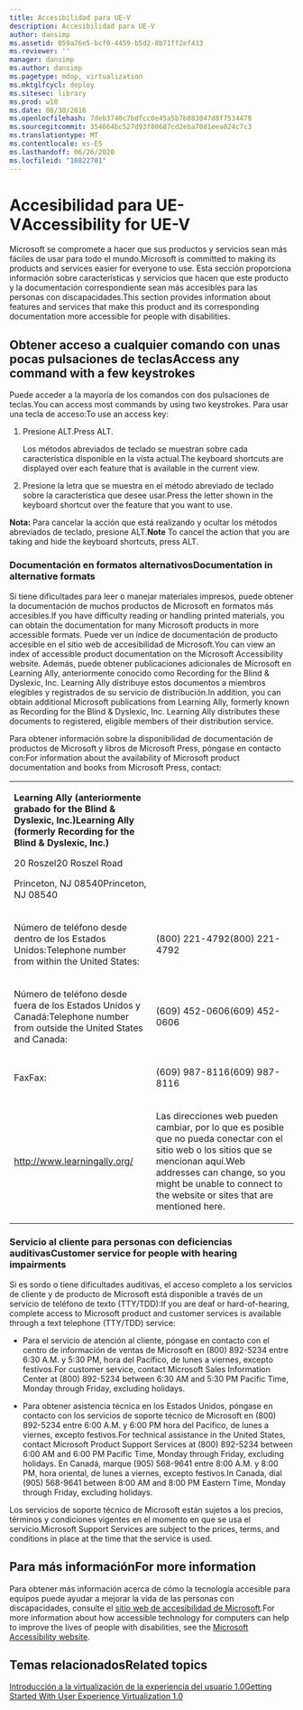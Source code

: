 ```yaml
---
title: Accesibilidad para UE-V
description: Accesibilidad para UE-V
author: dansimp
ms.assetid: 059a76e5-bcf0-4459-b5d2-8b71ff2ef433
ms.reviewer: ''
manager: dansimp
ms.author: dansimp
ms.pagetype: mdop, virtualization
ms.mktglfcycl: deploy
ms.sitesec: library
ms.prod: w10
ms.date: 08/30/2016
ms.openlocfilehash: 7deb3740c7bdfcc0e45a5b7b883047d8f7534478
ms.sourcegitcommit: 354664bc527d93f80687cd2eba70d1eea024c7c3
ms.translationtype: MT
ms.contentlocale: es-ES
ms.lasthandoff: 06/26/2020
ms.locfileid: "10822701"
---
```

# <span data-ttu-id="8f2b8-103">Accesibilidad para UE-V</span><span class="sxs-lookup"><span data-stu-id="8f2b8-103">Accessibility for UE-V</span></span>


<span data-ttu-id="8f2b8-104">Microsoft se compromete a hacer que sus productos y servicios sean más fáciles de usar para todo el mundo.</span><span class="sxs-lookup"><span data-stu-id="8f2b8-104">Microsoft is committed to making its products and services easier for everyone to use.</span></span> <span data-ttu-id="8f2b8-105">Esta sección proporciona información sobre características y servicios que hacen que este producto y la documentación correspondiente sean más accesibles para las personas con discapacidades.</span><span class="sxs-lookup"><span data-stu-id="8f2b8-105">This section provides information about features and services that make this product and its corresponding documentation more accessible for people with disabilities.</span></span>

## <span data-ttu-id="8f2b8-106">Obtener acceso a cualquier comando con unas pocas pulsaciones de teclas</span><span class="sxs-lookup"><span data-stu-id="8f2b8-106">Access any command with a few keystrokes</span></span>


<span data-ttu-id="8f2b8-107">Puede acceder a la mayoría de los comandos con dos pulsaciones de teclas.</span><span class="sxs-lookup"><span data-stu-id="8f2b8-107">You can access most commands by using two keystrokes.</span></span> <span data-ttu-id="8f2b8-108">Para usar una tecla de acceso:</span><span class="sxs-lookup"><span data-stu-id="8f2b8-108">To use an access key:</span></span>

1.  <span data-ttu-id="8f2b8-109">Presione ALT.</span><span class="sxs-lookup"><span data-stu-id="8f2b8-109">Press ALT.</span></span>

    <span data-ttu-id="8f2b8-110">Los métodos abreviados de teclado se muestran sobre cada característica disponible en la vista actual.</span><span class="sxs-lookup"><span data-stu-id="8f2b8-110">The keyboard shortcuts are displayed over each feature that is available in the current view.</span></span>

2.  <span data-ttu-id="8f2b8-111">Presione la letra que se muestra en el método abreviado de teclado sobre la característica que desee usar.</span><span class="sxs-lookup"><span data-stu-id="8f2b8-111">Press the letter shown in the keyboard shortcut over the feature that you want to use.</span></span>

<span data-ttu-id="8f2b8-112">**Nota:**  Para cancelar la acción que está realizando y ocultar los métodos abreviados de teclado, presione ALT.</span><span class="sxs-lookup"><span data-stu-id="8f2b8-112">**Note** To cancel the action that you are taking and hide the keyboard shortcuts, press ALT.</span></span>

 

### <span data-ttu-id="8f2b8-113">Documentación en formatos alternativos</span><span class="sxs-lookup"><span data-stu-id="8f2b8-113">Documentation in alternative formats</span></span>

<span data-ttu-id="8f2b8-114">Si tiene dificultades para leer o manejar materiales impresos, puede obtener la documentación de muchos productos de Microsoft en formatos más accesibles.</span><span class="sxs-lookup"><span data-stu-id="8f2b8-114">If you have difficulty reading or handling printed materials, you can obtain the documentation for many Microsoft products in more accessible formats.</span></span> <span data-ttu-id="8f2b8-115">Puede ver un índice de documentación de producto accesible en el sitio web de accesibilidad de Microsoft.</span><span class="sxs-lookup"><span data-stu-id="8f2b8-115">You can view an index of accessible product documentation on the Microsoft Accessibility website.</span></span> <span data-ttu-id="8f2b8-116">Además, puede obtener publicaciones adicionales de Microsoft en Learning Ally, anteriormente conocido como Recording for the Blind & Dyslexic, Inc. Learning Ally distribuye estos documentos a miembros elegibles y registrados de su servicio de distribución.</span><span class="sxs-lookup"><span data-stu-id="8f2b8-116">In addition, you can obtain additional Microsoft publications from Learning Ally, formerly known as Recording for the Blind & Dyslexic, Inc. Learning Ally distributes these documents to registered, eligible members of their distribution service.</span></span>

<span data-ttu-id="8f2b8-117">Para obtener información sobre la disponibilidad de documentación de productos de Microsoft y libros de Microsoft Press, póngase en contacto con:</span><span class="sxs-lookup"><span data-stu-id="8f2b8-117">For information about the availability of Microsoft product documentation and books from Microsoft Press, contact:</span></span>

<table>
<colgroup>
<col width="50%" />
<col width="50%" />
</colgroup>
<tbody>
<tr class="odd">
<td align="left"><p><strong><span data-ttu-id="8f2b8-118">Learning Ally (anteriormente grabado for the Blind &amp; Dyslexic, Inc.)</span><span class="sxs-lookup"><span data-stu-id="8f2b8-118">Learning Ally (formerly Recording for the Blind &amp; Dyslexic, Inc.)</span></span></strong></p>
<p><span data-ttu-id="8f2b8-119">20 Roszel</span><span class="sxs-lookup"><span data-stu-id="8f2b8-119">20 Roszel Road</span></span></p>
<p><span data-ttu-id="8f2b8-120">Princeton, NJ 08540</span><span class="sxs-lookup"><span data-stu-id="8f2b8-120">Princeton, NJ 08540</span></span></p></td>
<td align="left"><p></p></td>
</tr>
<tr class="even">
<td align="left"><p><span data-ttu-id="8f2b8-121">Número de teléfono desde dentro de los Estados Unidos:</span><span class="sxs-lookup"><span data-stu-id="8f2b8-121">Telephone number from within the United States:</span></span></p></td>
<td align="left"><p><span data-ttu-id="8f2b8-122">(800) 221-4792</span><span class="sxs-lookup"><span data-stu-id="8f2b8-122">(800) 221-4792</span></span></p></td>
</tr>
<tr class="odd">
<td align="left"><p><span data-ttu-id="8f2b8-123">Número de teléfono desde fuera de los Estados Unidos y Canadá:</span><span class="sxs-lookup"><span data-stu-id="8f2b8-123">Telephone number from outside the United States and Canada:</span></span></p></td>
<td align="left"><p><span data-ttu-id="8f2b8-124">(609) 452-0606</span><span class="sxs-lookup"><span data-stu-id="8f2b8-124">(609) 452-0606</span></span></p></td>
</tr>
<tr class="even">
<td align="left"><p><span data-ttu-id="8f2b8-125">Fax</span><span class="sxs-lookup"><span data-stu-id="8f2b8-125">Fax:</span></span></p></td>
<td align="left"><p><span data-ttu-id="8f2b8-126">(609) 987-8116</span><span class="sxs-lookup"><span data-stu-id="8f2b8-126">(609) 987-8116</span></span></p></td>
</tr>
<tr class="odd">
<td align="left"><p><a href="https://go.microsoft.com/fwlink/p/?linkid=239" data-raw-source="[http://www.learningally.org/](https://go.microsoft.com/fwlink/p/?linkid=239)">http://www.learningally.org/</a></p></td>
<td align="left"><p><span data-ttu-id="8f2b8-127">Las direcciones web pueden cambiar, por lo que es posible que no pueda conectar con el sitio web o los sitios que se mencionan aquí.</span><span class="sxs-lookup"><span data-stu-id="8f2b8-127">Web addresses can change, so you might be unable to connect to the website or sites that are mentioned here.</span></span></p></td>
</tr>
</tbody>
</table>

 

### <span data-ttu-id="8f2b8-128">Servicio al cliente para personas con deficiencias auditivas</span><span class="sxs-lookup"><span data-stu-id="8f2b8-128">Customer service for people with hearing impairments</span></span>

<span data-ttu-id="8f2b8-129">Si es sordo o tiene dificultades auditivas, el acceso completo a los servicios de cliente y de producto de Microsoft está disponible a través de un servicio de teléfono de texto (TTY/TDD):</span><span class="sxs-lookup"><span data-stu-id="8f2b8-129">If you are deaf or hard-of-hearing, complete access to Microsoft product and customer services is available through a text telephone (TTY/TDD) service:</span></span>

-   <span data-ttu-id="8f2b8-130">Para el servicio de atención al cliente, póngase en contacto con el centro de información de ventas de Microsoft en (800) 892-5234 entre 6:30 A.M. y 5:30 PM, hora del Pacífico, de lunes a viernes, excepto festivos.</span><span class="sxs-lookup"><span data-stu-id="8f2b8-130">For customer service, contact Microsoft Sales Information Center at (800) 892-5234 between 6:30 AM and 5:30 PM Pacific Time, Monday through Friday, excluding holidays.</span></span>

-   <span data-ttu-id="8f2b8-131">Para obtener asistencia técnica en los Estados Unidos, póngase en contacto con los servicios de soporte técnico de Microsoft en (800) 892-5234 entre 6:00 A.M. y 6:00 PM hora del Pacífico, de lunes a viernes, excepto festivos.</span><span class="sxs-lookup"><span data-stu-id="8f2b8-131">For technical assistance in the United States, contact Microsoft Product Support Services at (800) 892-5234 between 6:00 AM and 6:00 PM Pacific Time, Monday through Friday, excluding holidays.</span></span> <span data-ttu-id="8f2b8-132">En Canadá, marque (905) 568-9641 entre 8:00 A.M. y 8:00 PM, hora oriental, de lunes a viernes, excepto festivos.</span><span class="sxs-lookup"><span data-stu-id="8f2b8-132">In Canada, dial (905) 568-9641 between 8:00 AM and 8:00 PM Eastern Time, Monday through Friday, excluding holidays.</span></span>

<span data-ttu-id="8f2b8-133">Los servicios de soporte técnico de Microsoft están sujetos a los precios, términos y condiciones vigentes en el momento en que se usa el servicio.</span><span class="sxs-lookup"><span data-stu-id="8f2b8-133">Microsoft Support Services are subject to the prices, terms, and conditions in place at the time that the service is used.</span></span>

## <span data-ttu-id="8f2b8-134">Para más información</span><span class="sxs-lookup"><span data-stu-id="8f2b8-134">For more information</span></span>


<span data-ttu-id="8f2b8-135">Para obtener más información acerca de cómo la tecnología accesible para equipos puede ayudar a mejorar la vida de las personas con discapacidades, consulte el [sitio web de accesibilidad de Microsoft](https://go.microsoft.com/fwlink/p/?linkid=8431).</span><span class="sxs-lookup"><span data-stu-id="8f2b8-135">For more information about how accessible technology for computers can help to improve the lives of people with disabilities, see the [Microsoft Accessibility website](https://go.microsoft.com/fwlink/p/?linkid=8431).</span></span>

## <span data-ttu-id="8f2b8-136">Temas relacionados</span><span class="sxs-lookup"><span data-stu-id="8f2b8-136">Related topics</span></span>


[<span data-ttu-id="8f2b8-137">Introducción a la virtualización de la experiencia del usuario 1.0</span><span class="sxs-lookup"><span data-stu-id="8f2b8-137">Getting Started With User Experience Virtualization 1.0</span></span>](getting-started-with-user-experience-virtualization-10.md)

 

 






